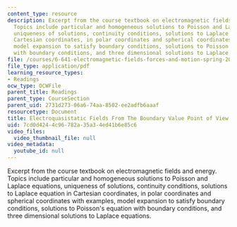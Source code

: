 ```yaml
---
content_type: resource
description: Excerpt from the course textbook on electromagnetic fields and energy.
  Topics include particular and homogeneous solutions to Poisson and Laplace equations,
  uniqueness of solutions, continuity conditions, solutions to Laplace equation in
  Cartesian coordinates, in polar coordinates and spherical coordinates with examples,
  model expansion to satisfy boundary conditions, solutions to Poisson's equation
  with boundary conditions, and three dimensional solutions to Laplace equations.
file: /courses/6-641-electromagnetic-fields-forces-and-motion-spring-2005/7cd0d4244c96782a35a34ed41b6e85c6_05.pdf
file_type: application/pdf
learning_resource_types:
- Readings
ocw_type: OCWFile
parent_title: Readings
parent_type: CourseSection
parent_uid: 2731d273-06a6-74aa-8502-ee2adfb6aaaf
resourcetype: Document
title: Electroquasistatic Fields From The Boundary Value Point of View
uid: 7cd0d424-4c96-782a-35a3-4ed41b6e85c6
video_files:
  video_thumbnail_file: null
video_metadata:
  youtube_id: null
---
```

Excerpt from the course textbook on electromagnetic fields and energy. Topics include particular and homogeneous solutions to Poisson and Laplace equations, uniqueness of solutions, continuity conditions, solutions to Laplace equation in Cartesian coordinates, in polar coordinates and spherical coordinates with examples, model expansion to satisfy boundary conditions, solutions to Poisson's equation with boundary conditions, and three dimensional solutions to Laplace equations.

